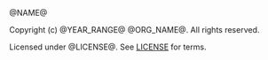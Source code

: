[comment]: <> (Don't edit this file!)
[comment]: <> (It is automatically updated after every release of https://github.com/alejandrohdezma/defaults)
[comment]: <> (If you want to suggest change, please open a PR or issue in that repository)

@NAME@

Copyright (c) @YEAR_RANGE@ @ORG_NAME@. All rights reserved.

Licensed under @LICENSE@. See [LICENSE](LICENSE.md) for terms.
